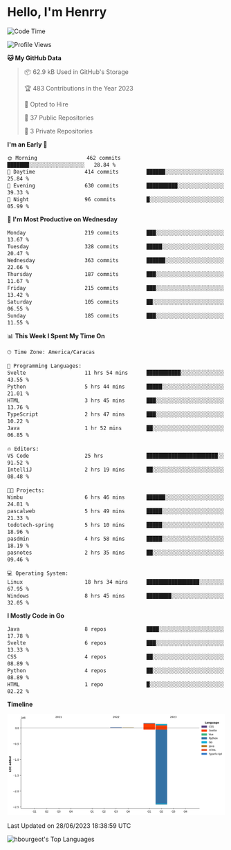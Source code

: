 # Hello, I'm Henrry

<!--START_SECTION:waka-->
![Code Time](http://img.shields.io/badge/Code%20Time-742%20hrs%2015%20mins-blue)

![Profile Views](http://img.shields.io/badge/Profile%20Views-66-blue)

**🐱 My GitHub Data** 

> 📦 62.9 kB Used in GitHub's Storage 
 > 
> 🏆 483 Contributions in the Year 2023
 > 
> 💼 Opted to Hire
 > 
> 📜 37 Public Repositories 
 > 
> 🔑 3 Private Repositories 
 > 
**I'm an Early 🐤** 

```text
🌞 Morning                462 commits         ███████░░░░░░░░░░░░░░░░░░   28.84 % 
🌆 Daytime                414 commits         ██████░░░░░░░░░░░░░░░░░░░   25.84 % 
🌃 Evening                630 commits         ██████████░░░░░░░░░░░░░░░   39.33 % 
🌙 Night                  96 commits          █░░░░░░░░░░░░░░░░░░░░░░░░   05.99 % 
```
📅 **I'm Most Productive on Wednesday** 

```text
Monday                   219 commits         ███░░░░░░░░░░░░░░░░░░░░░░   13.67 % 
Tuesday                  328 commits         █████░░░░░░░░░░░░░░░░░░░░   20.47 % 
Wednesday                363 commits         ██████░░░░░░░░░░░░░░░░░░░   22.66 % 
Thursday                 187 commits         ███░░░░░░░░░░░░░░░░░░░░░░   11.67 % 
Friday                   215 commits         ███░░░░░░░░░░░░░░░░░░░░░░   13.42 % 
Saturday                 105 commits         ██░░░░░░░░░░░░░░░░░░░░░░░   06.55 % 
Sunday                   185 commits         ███░░░░░░░░░░░░░░░░░░░░░░   11.55 % 
```


📊 **This Week I Spent My Time On** 

```text
🕑︎ Time Zone: America/Caracas

💬 Programming Languages: 
Svelte                   11 hrs 54 mins      ███████████░░░░░░░░░░░░░░   43.55 % 
Python                   5 hrs 44 mins       █████░░░░░░░░░░░░░░░░░░░░   21.01 % 
HTML                     3 hrs 45 mins       ███░░░░░░░░░░░░░░░░░░░░░░   13.76 % 
TypeScript               2 hrs 47 mins       ███░░░░░░░░░░░░░░░░░░░░░░   10.22 % 
Java                     1 hr 52 mins        ██░░░░░░░░░░░░░░░░░░░░░░░   06.85 % 

🔥 Editors: 
VS Code                  25 hrs              ███████████████████████░░   91.52 % 
IntelliJ                 2 hrs 19 mins       ██░░░░░░░░░░░░░░░░░░░░░░░   08.48 % 

🐱‍💻 Projects: 
Wimbu                    6 hrs 46 mins       ██████░░░░░░░░░░░░░░░░░░░   24.81 % 
pascalweb                5 hrs 49 mins       █████░░░░░░░░░░░░░░░░░░░░   21.33 % 
todotech-spring          5 hrs 10 mins       █████░░░░░░░░░░░░░░░░░░░░   18.96 % 
pasdmin                  4 hrs 58 mins       █████░░░░░░░░░░░░░░░░░░░░   18.19 % 
pasnotes                 2 hrs 35 mins       ██░░░░░░░░░░░░░░░░░░░░░░░   09.46 % 

💻 Operating System: 
Linux                    18 hrs 34 mins      █████████████████░░░░░░░░   67.95 % 
Windows                  8 hrs 45 mins       ████████░░░░░░░░░░░░░░░░░   32.05 % 
```

**I Mostly Code in Go** 

```text
Java                     8 repos             ████░░░░░░░░░░░░░░░░░░░░░   17.78 % 
Svelte                   6 repos             ███░░░░░░░░░░░░░░░░░░░░░░   13.33 % 
CSS                      4 repos             ██░░░░░░░░░░░░░░░░░░░░░░░   08.89 % 
Python                   4 repos             ██░░░░░░░░░░░░░░░░░░░░░░░   08.89 % 
HTML                     1 repo              █░░░░░░░░░░░░░░░░░░░░░░░░   02.22 % 
```



**Timeline**

![Lines of Code chart](https://raw.githubusercontent.com/hbourgeot/hbourgeot/main/assets/bar_graph.png)


 Last Updated on 28/06/2023 18:38:59 UTC
<!--END_SECTION:waka-->

![hbourgeot's Top Languages](https://github-readme-stats.vercel.app/api/top-langs/?username=hbourgeot&theme=transparent&show_icons=true&hide_border=false&layout=donut&hide=css)
